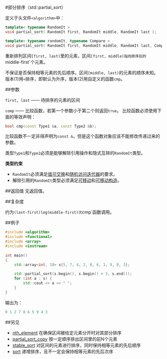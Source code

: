 #部分排序（std::partial_sort）

定义于头文件`<algorithm>`中：

```C++
template< typename RandomIt >
void partial_sort( RandomIt first, RandomIt middle, RandomIt last );    (1)
```
```C++
template< typename randomIt, typename Compare >
void partial_sort( RandomIt first, RandomIt middle, RandomIt last, Compare comp );       (2)
```

重新排列区间`[first, last)`里的元素，区间`[first, middle)指向排序后的`middle-first`个元素。

不保证是否保持相等元素的先后顺序。区间`[middle, last)`的元素的顺序未知。版本(1)用`<`排序，即默认为升序，版本(2)用自定义的函数`cmp`。

##参数

`first, last` —— 待排序的元素的区间

`comp` —— 比较函数，若第一个参数小于第二个则返回`true`。
       比较函数必须使用下面的等效声明：

```C++
bool cmp(const Type1 &a, const Type2 &b);
```

比较函数不一定非得声明为`const &`，但是这个函数对象应该不能修改传递过来的参数。

类型`Type1`和`Type2`必须是能够解除引用操作和隐式互转的`RandomIt`类型。

**类型约束**
- `RandomIt`必须满足[值可交换](../concept/ValueSwappable.md)和[随机访问迭代器](http://en.cppreference.com/w/cpp/concept/RandomAccessIterator)的要求。
- 解除引用的`RandomIt`类型必须满足[可移动](../concept/MoveAssignable.md)和[可移动构造](../concept/MoveConstructible.md)。

##返回值
无返回值。

##复杂度

约为`(last-first)log(middle-first)次`cmp`函数调用。

##例子

```C++
#include <algorithm>
#include <functional>
#include <array>
#include <iostream>
 
int main()
{
    std::array<int, 10> s{5, 7, 4, 2, 8, 6, 1, 9, 0, 3};
 
    std::partial_sort(s.begin(), s.begin() + 3, s.end());
    for (int a : s) {
        std::cout << a << " ";
    } 
}
```

输出为：

```C++
0 1 2 7 8 6 5 9 4 3
```

##另见

- [nth_element](nth_element.md)    在确保区间被给定元素分开时对其部分排序
- [partial_sort_copy](partial_sort_copy.md)   按一定顺序排出区间里的前N个元素
- [stable_sort](stable_sort.md)    对区间的元素进行排序，同时保持相等元素的先后顺序
- [sort](stable_sort.md)     递增排序，且不一定会保持相等元素的先后次序
